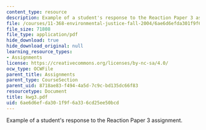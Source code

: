 ```yaml
---
content_type: resource
description: Example of a student's response to the Reaction Paper 3 assignment.
file: /courses/11-368-environmental-justice-fall-2004/6ae6d6efda301f9f6a336cd25ee50bcd_kwg3.pdf
file_size: 71808
file_type: application/pdf
hide_download: true
hide_download_original: null
learning_resource_types:
- Assignments
license: https://creativecommons.org/licenses/by-nc-sa/4.0/
ocw_type: OCWFile
parent_title: Assignments
parent_type: CourseSection
parent_uid: 8718ae83-f494-4a5d-7c9c-bd135dc66f83
resourcetype: Document
title: kwg3.pdf
uid: 6ae6d6ef-da30-1f9f-6a33-6cd25ee50bcd
---
```

Example of a student's response to the Reaction Paper 3 assignment.